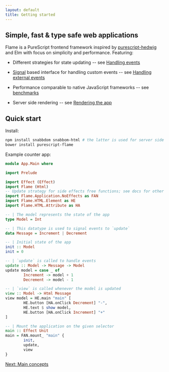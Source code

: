 ```yaml
---
layout: default
title: Getting started
---
```


## Simple, fast & type safe web applications

Flame is a PureScript frontend framework inspired by [purescript-hedwig](https://github.com/utkarshkukreti/purescript-hedwig) and Elm with focus on simplicity and performance. Featuring:

* Different strategies for state updating -- see [Handling events](events)

* [Signal](https://pursuit.purescript.org/packages/purescript-signal) based interface for handling custom events -- see [Handling external events](events#handling-external-events)

* Performance comparable to native JavaScript frameworks -- see [benchmarks](benchmarks)

* Server side rendering -- see [Rendering the app](rendering)

## Quick start

Install:

```bash
npm install snabbdom snabbom-html # the latter is used for server side rendering
bower install purescript-flame
```

Example counter app:

```haskell
module App.Main where

import Prelude

import Effect (Effect)
import Flame (Html)
-- Update strategy for side effects free functions; see docs for other strategies
import Flame.Application.NoEffects as FAN
import Flame.HTML.Element as HE
import Flame.HTML.Attribute as HA

-- | The model represents the state of the app
type Model = Int

-- | This datatype is used to signal events to `update`
data Message = Increment | Decrement

-- | Initial state of the app
init :: Model
init = 0

-- | `update` is called to handle events
update :: Model -> Message -> Model
update model = case _ of
        Increment -> model + 1
        Decrement -> model - 1

-- | `view` is called whenever the model is updated
view :: Model -> Html Message
view model = HE.main "main" [
        HE.button [HA.onClick Decrement] "-",
        HE.text $ show model,
        HE.button [HA.onClick Increment] "+"
]

-- | Mount the application on the given selector
main :: Effect Unit
main = FAN.mount_ "main" {
        init,
        update,
        view
}
```

<a href="/concepts" class="direction">Next: Main concepts</a>
